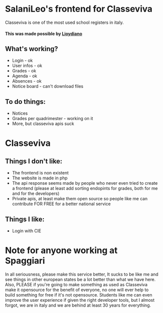 # SalaniLeo's frontend for Classeviva

Classeviva is one of the most used school registers in italy.

#### This was made possible by [Lioydiano](https://github.com/Lioydiano/Classeviva-Official-Endpoints)

## What's working?

- Login - ok
- User infos - ok
- Grades - ok
- Agenda - ok
- Absences - ok
- Notice board - can't download files

## To do things:

- Notices
- Grades per quadrimester - working on it
- More, but classeviva apis suck

# Classeviva

## Things I don't like:

- The frontend is non existent
- The website is made in php
- The api response seems made by people who never even tried to create a frontend (please at least add sorting endopints for grades, both for me and for the developers)
- Private apis, at least make them open source so people like me can contribute FOR FREE for a better national service

## Things I like:

- Login with CIE

# Note for anyone working at Spaggiari

In all seriousness, please make this service better, It sucks to be like me and see things in other european states be a lot better than what we have here.
Also, PLEASE if you're going to make something as used as Classeviva make it opensource for the benefit of everyone, no one will ever help to build something for free if it's not opensource. Students like me can even improve the user experience if given the right developer tools, but I almost forgot, we are in italy and we are behind at least 30 years for everything.
